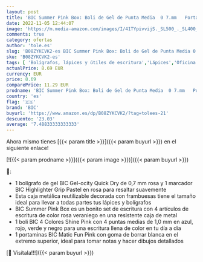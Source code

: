 ```yaml
---
layout: post
title: 'BIC Summer Pink Box: Boli de Gel de Punta Media  0 7.mm   Portaminas  BIC 4.Colores  1 00.mm   marcador - Rosa  4 Unidad   Paquete de 1 '
date: 2022-11-05 12:44:07
image: 'https://m.media-amazon.com/images/I/41TYpivvijS._SL500_._SL400_.jpg'
comments: true
category: ofertas
author: 'tole.es'
slug: 'B08ZYKCVK2-es BIC Summer Pink Box: Boli de Gel de Punta Media 0 7.mm...'
sku: 'B08ZYKCVK2-es'
tags: [ 'Bolígrafos, lápices y útiles de escritura','Lápices','Oficina y papelería','Portaminas','bic','portaminas','🇪🇸', ]
actualPrice: 8.69 EUR
currency: EUR
price: 8.69
comparePrice: 11.29 EUR
prodname: 'BIC Summer Pink Box: Boli de Gel de Punta Media  0 7.mm   Portaminas  BIC 4.Colores  1 00.mm   marcador - Rosa  4 Unidad   Paquete de 1 '
country: 'es'
flag: '🇪🇸'
brand: 'BIC'
buyurl: 'https://www.amazon.es/dp/B08ZYKCVK2/?tag=tolees-21'
descuento: '23.03'
average: '7.48833333333333'
---
```


Ahora mismo tienes [{{< param title >}}]({{< param buyurl >}}) en el siguiente enlace!

[![{{< param prodname >}}]({{< param image >}})]({{< param buyurl >}})

🔎:

- 1 bolígrafo de gel BIC Gel-ocity Quick Dry de 0,7 mm rosa y 1 marcador BIC Highlighter Grip Pastel en rosa para resaltar suavemente
- Esta caja metálica reutilizable decorada con frambuesas tiene el tamaño ideal para llevar a todas partes tus lápices y bolígrafos
- BIC Summer Pink Box es un bonito set de escritura con 4 artículos de escritura de color rosa veraniego en una resistente caja de metal
- 1 boli BIC 4 Colores Shine Pink con 4 puntas medias de 1,0 mm en azul, rojo, verde y negro para una escritura llena de color en tu día a día
- 1 portaminas BIC Matic Fun Pink con goma de borrar blanca en el extremo superior, ideal para tomar notas y hacer dibujos detallados

[🛒 Visítala!!!]({{< param buyurl >}})
